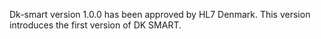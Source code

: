 Dk-smart version 1.0.0 has been approved by HL7 Denmark. This version introduces the first version of DK SMART.